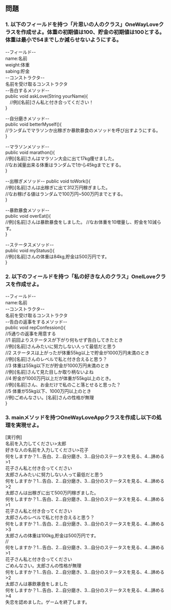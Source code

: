## 問題  
### 1. 以下のフィールドを持つ「片思いの人のクラス」OneWayLoveクラスを作成せよ。体重の初期値は100、貯金の初期値は100とする。体重は最小で54までしか減らせないようにする。  
--フィールド--  
name:名前  
weight:体重　  
sabing:貯金  
--コンストラクタ--  
名前を受け取るコンストラクタ  
--告白するメソッド--  
public void askLove(String yourName){  
　//例)[名前]さん私と付き合ってください！  
}

--自分磨きメソッド--  
public void betterMyself(){   
	//ランダムでマラソンか出稼ぎか暴飲暴食のメソッドを呼び出すようにする。  
} 

--マラソンメソッド--  
public void marathon(){  
	//例)[名前]さんはマラソン大会に出て17kg痩せました。  
	//なお減量出来る体重はランダムで1から45kgまでとする。  
}
  
--出稼ぎメソッド--
public void toWork(){  
	//例)[名前]さんは出稼ぎに出て312万円稼ぎました。  
	//なお稼げる値はランダムで100万円~500万円までとする。  
}
  
--暴飲暴食メソッド--  
public void overEat(){  
	//例)[名前]さんは暴飲暴食をしました。 
	//なお体重を10増量し、貯金を10減らす。  
}
  
--ステータスメソッド--  
public void myStatus(){   
	//例)[名前]さんの体重は84kg,貯金は500万円です。   
}  
  
### 2. 以下のフィールドを持つ「私の好きな人のクラス」OneILoveクラスを作成せよ。  
--フィールド--  
name:名前  
--コンストラクタ--  
名前を受け取るコンストラクタ   
--告白の返事をするメソッド--   
public void repConfession(){  
	//5通りの返事を用意する  
	//1 前回よりステータスが下がり何もせず告白してきたとき  
	//例)[名前]さんみたいに努力しない人って最低だと思う  
	//2 ステータスは上がったが体重55kg以上で貯金が1000万円未満のとき  
	//例)[名前]さんのレベルで私と付き合えると思う？  
	//3 体重は55kg以下だが貯金が1000万円未満のとき  
	//例)[名前]さんて見た目しか取り柄ないよね  
	//4 貯金が1000万円以上だが体重が55kg以上のとき。  
	//例)[名前]さん、お金だけで私のこと落とせると思った？  
	//5 体重が55kg以下、1000万円以上のとき  
	//例)ごめんなさい。[名前]さんの性格が無理  
}    

### 3. mainメソッドを持つOneWayLoveAppクラスを作成し以下の処理を実現せよ。  
  
[実行例]   
名前を入力してください>太郎    
好きな人の名前を入力してください>花子    
何をしますか？1...告白、2...自分磨き、3...自分のステータスを見る、4...諦める>1  
花子さん私と付き合ってください  
太郎さんみたいに努力しない人って最低だと思う  
何をしますか？1...告白、2...自分磨き、3...自分のステータスを見る、4...諦める>2  
太郎さんは出稼ぎに出て500万円稼ぎました。   
何をしますか？1...告白、2...自分磨き、3...自分のステータスを見る、4...諦める>1  
花子さん私と付き合ってください    
太郎さんのレベルで私と付き合えると思う？  
何をしますか？1...告白、2...自分磨き、3...自分のステータスを見る、4...諦める>3  
太郎さんの体重は100kg,貯金は500万円です。   
		//   
何をしますか？1...告白、2...自分磨き、3...自分のステータスを見る、4...諦める>1  
花子さん私と付き合ってください  
ごめんなさい。太郎さんの性格が無理  
何をしますか？1...告白、2...自分磨き、3...自分のステータスを見る、4...諦める>2  
太郎さんは暴飲暴食をしました  
何をしますか？1...告白、2...自分磨き、3...自分のステータスを見る、4...諦める>4  
失恋を認めました。ゲームを終了します。  
